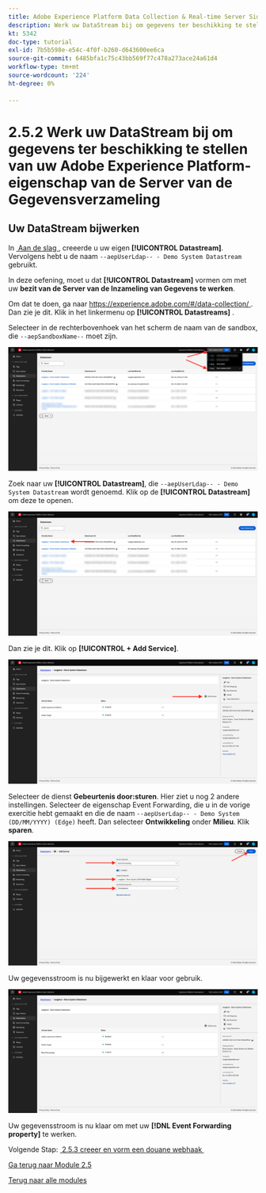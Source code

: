 ```yaml
---
title: Adobe Experience Platform Data Collection & Real-time Server Side Forwarding - Werk uw DataStream bij om gegevens beschikbaar te maken voor uw Adobe Experience Platform Data Collection Server-eigenschap
description: Werk uw DataStream bij om gegevens ter beschikking te stellen van uw bezit van de Server van de Gegevensverzameling van Adobe Experience Platform
kt: 5342
doc-type: tutorial
exl-id: 7b5b598e-e54c-4f0f-b260-d643600ee6ca
source-git-commit: 6485bfa1c75c43bb569f77c478a273ace24a61d4
workflow-type: tm+mt
source-wordcount: '224'
ht-degree: 0%

---
```


# 2.5.2 Werk uw DataStream bij om gegevens ter beschikking te stellen van uw Adobe Experience Platform-eigenschap van de Server van de Gegevensverzameling

## Uw DataStream bijwerken

In [&#x200B; Aan de slag &#x200B;](./../../gettingstarted/gettingstarted/ex2.md), creeerde u uw eigen **[!UICONTROL Datastream]**. Vervolgens hebt u de naam `--aepUserLdap-- - Demo System Datastream` gebruikt.

In deze oefening, moet u dat **[!UICONTROL Datastream]** vormen om met uw **bezit van de Server van de Inzameling van Gegevens te werken**.

Om dat te doen, ga naar [&#x200B; https://experience.adobe.com/#/data-collection/ &#x200B;](https://experience.adobe.com/#/data-collection/). Dan zie je dit. Klik in het linkermenu op **[!UICONTROL Datastreams]** .

Selecteer in de rechterbovenhoek van het scherm de naam van de sandbox, die `--aepSandboxName--` moet zijn.

![&#x200B; klik het pictogram van de Configuratie van Edge in de linkernavigatie &#x200B;](./images/edgeconfig1b.png)

Zoek naar uw **[!UICONTROL Datastream]**, die `--aepUserLdap-- - Demo System Datastream` wordt genoemd. Klik op de **[!UICONTROL Datastream]** om deze te openen.

![&#x200B; WebSDK &#x200B;](./images/websdk0.png)

Dan zie je dit. Klik op **[!UICONTROL + Add Service]**.

![&#x200B; WebSDK &#x200B;](./images/websdk3.png)

Selecteer de dienst **Gebeurtenis door:sturen**. Hier ziet u nog 2 andere instellingen. Selecteer de eigenschap Event Forwarding, die u in de vorige exercitie hebt gemaakt en die de naam `--aepUserLdap-- - Demo System (DD/MM/YYYY) (Edge)` heeft. Dan selecteer **Ontwikkeling** onder **Milieu**. Klik **sparen**.

![&#x200B; WebSDK &#x200B;](./images/websdk4.png)

Uw gegevensstroom is nu bijgewerkt en klaar voor gebruik.

![&#x200B; WebSDK &#x200B;](./images/websdk8a.png)

Uw gegevensstroom is nu klaar om met uw **[!DNL Event Forwarding property]** te werken.

Volgende Stap: [&#x200B; 2.5.3 creeer en vorm een douane webhaak &#x200B;](./ex3.md)

[Ga terug naar Module 2.5](./aep-data-collection-ssf.md)

[Terug naar alle modules](./../../../overview.md)
